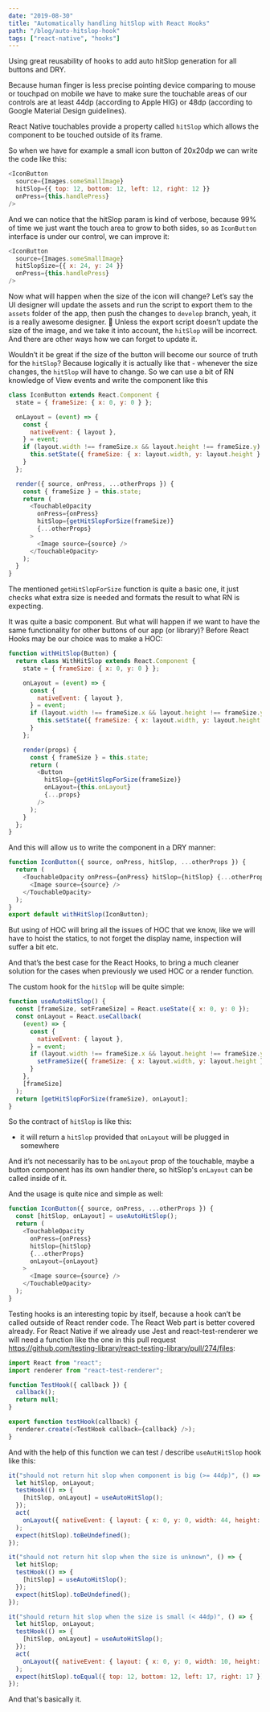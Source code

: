 ```yaml
---
date: "2019-08-30"
title: "Automatically handling hitSlop with React Hooks"
path: "/blog/auto-hitslop-hook"
tags: ["react-native", "hooks"]
---
```


Using great reusability of hooks to add auto hitSlop generation for all buttons and DRY.

Because human finger is less precise pointing device comparing to mouse or touchpad on mobile we have to make sure the touchable areas of our controls are at least 44dp (according to Apple HIG) or 48dp (according to Google Material Design guidelines).

React Native touchables provide a property called `hitSlop` which allows the component to be touched outside of its frame.

So when we have for example a small icon button of 20x20dp we can write the code like this:

```js
<IconButton
  source={Images.someSmallImage}
  hitSlop={{ top: 12, bottom: 12, left: 12, right: 12 }}
  onPress={this.handlePress}
/>
```

And we can notice that the hitSlop param is kind of verbose, because 99% of time we just want the touch area to grow to both sides, so as `IconButton` interface is under our control, we can improve it:

```js
<IconButton
  source={Images.someSmallImage}
  hitSlopSize={{ x: 24, y: 24 }}
  onPress={this.handlePress}
/>
```

Now what will happen when the size of the icon will change? Let’s say the UI designer will update the assets and run the script to export them to the `assets` folder of the app, then push the changes to `develop` branch, yeah, it is a really awesome designer. 🙂 Unless the export script doesn’t update the size of the image, and we take it into account, the `hitSlop` will be incorrect. And there are other ways how we can forget to update it.

Wouldn’t it be great if the size of the button will become our source of truth for the `hitSlop`? Because logically it is actually like that - whenever the size changes, the `hitSlop` will have to change. So we can use a bit of RN knowledge of View events and write the component like this

```js
class IconButton extends React.Component {
  state = { frameSize: { x: 0, y: 0 } };

  onLayout = (event) => {
    const {
      nativeEvent: { layout },
    } = event;
    if (layout.width !== frameSize.x && layout.height !== frameSize.y) {
      this.setState({ frameSize: { x: layout.width, y: layout.height } });
    }
  };

  render({ source, onPress, ...otherProps }) {
    const { frameSize } = this.state;
    return (
      <TouchableOpacity
        onPress={onPress}
        hitSlop={getHitSlopForSize(frameSize)}
        {...otherProps}
      >
        <Image source={source} />
      </TouchableOpacity>
    );
  }
}
```

The mentioned `getHitSlopForSize` function is quite a basic one, it just checks what extra size is needed and formats the result to what RN is expecting.

It was quite a basic component. But what will happen if we want to have the same functionality for other buttons of our app (or library)? Before React Hooks may be our choice was to make a HOC:

```js
function withHitSlop(Button) {
  return class WithHitSlop extends React.Component {
    state = { frameSize: { x: 0, y: 0 } };

    onLayout = (event) => {
      const {
        nativeEvent: { layout },
      } = event;
      if (layout.width !== frameSize.x && layout.height !== frameSize.y) {
        this.setState({ frameSize: { x: layout.width, y: layout.height } });
      }
    };

    render(props) {
      const { frameSize } = this.state;
      return (
        <Button
          hitSlop={getHitSlopForSize(frameSize)}
          onLayout={this.onLayout}
          {...props}
        />
      );
    }
  };
}
```

And this will allow us to write the component in a DRY manner:

```js
function IconButton({ source, onPress, hitSlop, ...otherProps }) {
  return (
    <TouchableOpacity onPress={onPress} hitSlop={hitSlop} {...otherProps}>
      <Image source={source} />
    </TouchableOpacity>
  );
}
export default withHitSlop(IconButton);
```

But using of HOC will bring all the issues of HOC that we know, like we will have to hoist the statics, to not forget the display name, inspection will suffer a bit etc.

And that’s the best case for the React Hooks, to bring a much cleaner solution for the cases when previously we used HOC or a render function.

The custom hook for the `hitSlop` will be quite simple:

```js
function useAutoHitSlop() {
  const [frameSize, setFrameSize] = React.useState({ x: 0, y: 0 });
  const onLayout = React.useCallback(
    (event) => {
      const {
        nativeEvent: { layout },
      } = event;
      if (layout.width !== frameSize.x && layout.height !== frameSize.y) {
        setFrameSize({ frameSize: { x: layout.width, y: layout.height } });
      }
    },
    [frameSize]
  );
  return [getHitSlopForSize(frameSize), onLayout];
}
```

So the contract of `hitSlop` is like this:

- it will return a `hitSlop` provided that `onLayout` will be plugged in somewhere

And it’s not necessarily has to be `onLayout` prop of the touchable, maybe a button component has its own handler there, so hitSlop's `onLayout` can be called inside of it.

And the usage is quite nice and simple as well:

```js
function IconButton({ source, onPress, ...otherProps }) {
  const [hitSlop, onLayout] = useAutoHitSlop();
  return (
    <TouchableOpacity
      onPress={onPress}
      hitSlop={hitSlop}
      {...otherProps}
      onLayout={onLayout}
    >
      <Image source={source} />
    </TouchableOpacity>
  );
}
```

Testing hooks is an interesting topic by itself, because a hook can’t be called outside of React render code. The React Web part is better covered already. For React Native if we already use Jest and react-test-renderer we will need a function like the one in this pull request https://github.com/testing-library/react-testing-library/pull/274/files:

```js
import React from "react";
import renderer from "react-test-renderer";

function TestHook({ callback }) {
  callback();
  return null;
}

export function testHook(callback) {
  renderer.create(<TestHook callback={callback} />);
}
```

And with the help of this function we can test / describe `useAutHitSlop` hook like this:

```js
it("should not return hit slop when component is big (>= 44dp)", () => {
  let hitSlop, onLayout;
  testHook(() => {
    [hitSlop, onLayout] = useAutoHitSlop();
  });
  act(
    onLayout({ nativeEvent: { layout: { x: 0, y: 0, width: 44, height: 44 } } })
  );
  expect(hitSlop).toBeUndefined();
});

it("should not return hit slop when the size is unknown", () => {
  let hitSlop;
  testHook(() => {
    [hitSlop] = useAutoHitSlop();
  });
  expect(hitSlop).toBeUndefined();
});

it("should return hit slop when the size is small (< 44dp)", () => {
  let hitSlop, onLayout;
  testHook(() => {
    [hitSlop, onLayout] = useAutoHitSlop();
  });
  act(
    onLayout({ nativeEvent: { layout: { x: 0, y: 0, width: 10, height: 20 } } })
  );
  expect(hitSlop).toEqual({ top: 12, bottom: 12, left: 17, right: 17 });
});
```

And that's basically it.
